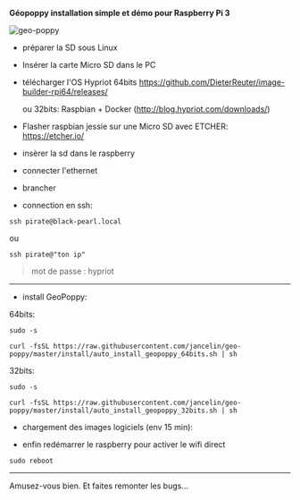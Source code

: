 **Géopoppy installation simple et démo pour Raspberry Pi 3**

![geo-poppy](https://cloud.githubusercontent.com/assets/6421175/7859239/41d9eaa6-053f-11e5-93d1-2056c6cff733.png)



* préparer la SD sous Linux

* Insérer la carte Micro SD dans le PC

* télécharger l'OS Hypriot 64bits https://github.com/DieterReuter/image-builder-rpi64/releases/ 

  ou 32bits: Raspbian + Docker (http://blog.hypriot.com/downloads/)

* Flasher raspbian jessie sur une Micro SD avec ETCHER: https://etcher.io/
* insèrer la sd dans le raspberry
* connecter l'ethernet
* brancher
* connection en ssh:

```
ssh pirate@black-pearl.local
```
ou 

```
ssh pirate@"ton ip"
```

> mot de passe : hypriot

----------------------

* install GeoPoppy:

64bits:

```
sudo -s

curl -fsSL https://raw.githubusercontent.com/jancelin/geo-poppy/master/install/auto_install_geopoppy_64bits.sh | sh

```

32bits:

```
sudo -s

curl -fsSL https://raw.githubusercontent.com/jancelin/geo-poppy/master/install/auto_install_geopoppy_32bits.sh | sh

```

* chargement des images logiciels  (env 15 min):

* enfin redémarrer le raspberry pour activer le wifi direct
```
sudo reboot
```

________________________________________________________________________________

Amusez-vous bien. Et faites remonter les bugs...

